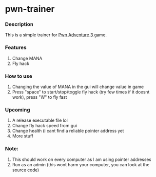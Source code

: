 # pwn-trainer


<h3> Description </h3>
<p> This is a simple trainer for <a href="http://www.pwnadventure.com/">Pwn Adventure 3 </a>game. </p>


<h3> Features </h3>
<ol>
<li>Change MANA</li>
<li>Fly hack</li>
</ol>

<h3> How to use </h3>
<ol>
<li>Changing the value of MANA in the gui will change value in game</li>
<li>Press "space" to start/stop/toggle fly hack (try few times if it doesnt work), press "W" to fly fast</li>
</ol>

<h3>Upcoming</h3>
<ol>
<li> A release executable file lol </li>
<li> Change fly hack speed from gui</li>
<li> Change health (i cant find a reliable pointer address yet </li>
  <li> More stuff </li>
</ol>

<h3> Note: </h3>
<ol> <li> This should work on every computer as I am using pointer addresses </li>
  <li> Run as an admin (this wont harm your computer, you can look at the source code) </li>
  </p>
